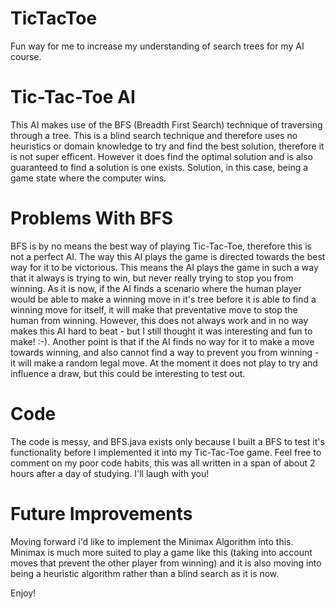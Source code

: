 # TicTacToe
Fun way for me to increase my understanding of search trees for my AI course.


# Tic-Tac-Toe AI
This AI makes use of the BFS (Breadth First Search) technique of traversing through a tree. This is a blind search technique and therefore uses no heuristics or domain knowledge to try and find the best solution, therefore it is not super efficent. However it does find the optimal solution and is also guaranteed to find a solution is one exists. Solution, in this case, being a game state where the computer wins. 

# Problems With BFS
BFS is by no means the best way of playing Tic-Tac-Toe, therefore this is not a perfect AI. The way this AI plays the game is directed towards the best way for it to be victorious. This means the AI plays the game in such a way that it always is trying to win, but never really trying to stop you from winning. As it is now, if the AI finds a scenario where the human player would be able to make a winning move in it's tree before it is able to find a winning move for itself, it will make that preventative move to stop the human from winning. However, this does not always work and in no way makes this AI hard to beat - but I still thought it was interesting and fun to make! :-). Another point is that if the AI finds no way for it to make a move towards winning, and also cannot find a way to prevent you from winning - it will make a random legal move. At the moment it does not play to try and influence a draw, but this could be interesting to test out. 

# Code
The code is messy, and BFS.java exists only because I built a BFS to test it's functionality before I implemented it into my Tic-Tac-Toe game. Feel free to comment on my poor code habits, this was all written in  a span of about 2 hours after a day of studying. I'll laugh with you!

# Future Improvements
Moving forward i'd like to implement the Minimax Algorithm into this. Minimax is much more suited to play a game like this (taking into account moves that prevent the other player from winning) and it is also moving into being a heuristic algorithm rather than a blind search as it is now.

Enjoy!
